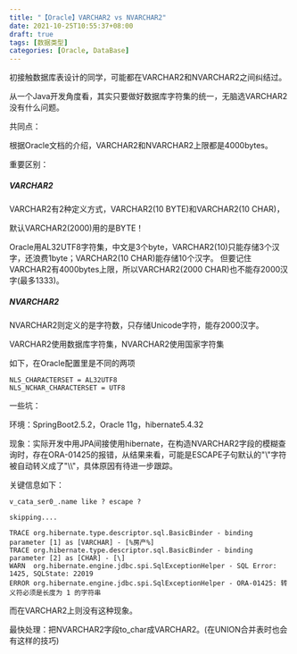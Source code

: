 ```yaml
---
title: "【Oracle】VARCHAR2 vs NVARCHAR2"
date: 2021-10-25T10:55:37+08:00
draft: true
tags: [数据类型]
categories: [Oracle, DataBase]
---
```




初接触数据库表设计的同学，可能都在VARCHAR2和NVARCHAR2之间纠结过。

从一个Java开发角度看，其实只要做好数据库字符集的统一，无脑选VARCHAR2没有什么问题。

共同点：

根据Oracle文档的介绍，VARCHAR2和NVARCHAR2上限都是4000bytes。

重要区别：

##### VARCHAR2 

VARCHAR2有2种定义方式，VARCHAR2(10 BYTE)和VARCHAR2(10 CHAR)，

默认VARCHAR2(2000)用的是BYTE！

Oracle用AL32UTF8字符集，中文是3个byte，VARCHAR2(10)只能存储3个汉字，还浪费1byte；VARCHAR2(10 CHAR)能存储10个汉字。 但要记住VARCHAR2有4000bytes上限，所以VARCHAR2(2000 CHAR)也不能存2000汉字(最多1333)。

##### NVARCHAR2

NVARCHAR2则定义的是字符数，只存储Unicode字符，能存2000汉字。



VARCHAR2使用数据库字符集，NVARCHAR2使用国家字符集

如下，在Oracle配置里是不同的两项

```
NLS_CHARACTERSET = AL32UTF8
NLS_NCHAR_CHARACTERSET = UTF8
```





一些坑：

环境：SpringBoot2.5.2，Oracle 11g，hibernate5.4.32

现象：实际开发中用JPA间接使用hibernate，在构造NVARCHAR2字段的模糊查询时，存在ORA-01425的报错，从结果来看，可能是ESCAPE子句默认的"\\"字符被自动转义成了"\\\\\"，具体原因有待进一步跟踪。

关键信息如下：

```
v_cata_ser0_.name like ? escape ?

skipping....

TRACE org.hibernate.type.descriptor.sql.BasicBinder - binding parameter [1] as [VARCHAR] - [%房产%]
TRACE org.hibernate.type.descriptor.sql.BasicBinder - binding parameter [2] as [CHAR] - [\]
WARN  org.hibernate.engine.jdbc.spi.SqlExceptionHelper - SQL Error: 1425, SQLState: 22019
ERROR org.hibernate.engine.jdbc.spi.SqlExceptionHelper - ORA-01425: 转义符必须是长度为 1 的字符串
```

而在VARCHAR2上则没有这种现象。

最快处理：把NVARCHAR2字段to_char成VARCHAR2。(在UNION合并表时也会有这样的技巧)





